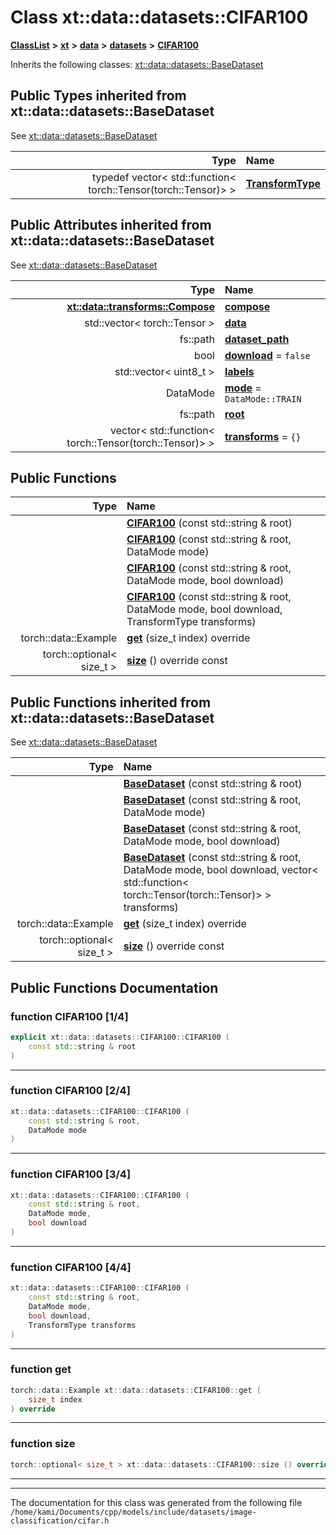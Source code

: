 

# Class xt::data::datasets::CIFAR100



[**ClassList**](annotated.md) **>** [**xt**](namespacext.md) **>** [**data**](namespacext_1_1data.md) **>** [**datasets**](namespacext_1_1data_1_1datasets.md) **>** [**CIFAR100**](classxt_1_1data_1_1datasets_1_1CIFAR100.md)








Inherits the following classes: [xt::data::datasets::BaseDataset](classxt_1_1data_1_1datasets_1_1BaseDataset.md)
















## Public Types inherited from xt::data::datasets::BaseDataset

See [xt::data::datasets::BaseDataset](classxt_1_1data_1_1datasets_1_1BaseDataset.md)

| Type | Name |
| ---: | :--- |
| typedef vector&lt; std::function&lt; torch::Tensor(torch::Tensor)&gt; &gt; | [**TransformType**](classxt_1_1data_1_1datasets_1_1BaseDataset.md#typedef-transformtype)  <br> |








## Public Attributes inherited from xt::data::datasets::BaseDataset

See [xt::data::datasets::BaseDataset](classxt_1_1data_1_1datasets_1_1BaseDataset.md)

| Type | Name |
| ---: | :--- |
|  [**xt::data::transforms::Compose**](classxt_1_1data_1_1transforms_1_1Compose.md) | [**compose**](classxt_1_1data_1_1datasets_1_1BaseDataset.md#variable-compose)  <br> |
|  std::vector&lt; torch::Tensor &gt; | [**data**](classxt_1_1data_1_1datasets_1_1BaseDataset.md#variable-data)  <br> |
|  fs::path | [**dataset\_path**](classxt_1_1data_1_1datasets_1_1BaseDataset.md#variable-dataset_path)  <br> |
|  bool | [**download**](classxt_1_1data_1_1datasets_1_1BaseDataset.md#variable-download)   = `false`<br> |
|  std::vector&lt; uint8\_t &gt; | [**labels**](classxt_1_1data_1_1datasets_1_1BaseDataset.md#variable-labels)  <br> |
|  DataMode | [**mode**](classxt_1_1data_1_1datasets_1_1BaseDataset.md#variable-mode)   = `DataMode::TRAIN`<br> |
|  fs::path | [**root**](classxt_1_1data_1_1datasets_1_1BaseDataset.md#variable-root)  <br> |
|  vector&lt; std::function&lt; torch::Tensor(torch::Tensor)&gt; &gt; | [**transforms**](classxt_1_1data_1_1datasets_1_1BaseDataset.md#variable-transforms)   = `{}`<br> |






























## Public Functions

| Type | Name |
| ---: | :--- |
|   | [**CIFAR100**](#function-cifar100-14) (const std::string & root) <br> |
|   | [**CIFAR100**](#function-cifar100-24) (const std::string & root, DataMode mode) <br> |
|   | [**CIFAR100**](#function-cifar100-34) (const std::string & root, DataMode mode, bool download) <br> |
|   | [**CIFAR100**](#function-cifar100-44) (const std::string & root, DataMode mode, bool download, TransformType transforms) <br> |
|  torch::data::Example | [**get**](#function-get) (size\_t index) override<br> |
|  torch::optional&lt; size\_t &gt; | [**size**](#function-size) () override const<br> |


## Public Functions inherited from xt::data::datasets::BaseDataset

See [xt::data::datasets::BaseDataset](classxt_1_1data_1_1datasets_1_1BaseDataset.md)

| Type | Name |
| ---: | :--- |
|   | [**BaseDataset**](classxt_1_1data_1_1datasets_1_1BaseDataset.md#function-basedataset-14) (const std::string & root) <br> |
|   | [**BaseDataset**](classxt_1_1data_1_1datasets_1_1BaseDataset.md#function-basedataset-24) (const std::string & root, DataMode mode) <br> |
|   | [**BaseDataset**](classxt_1_1data_1_1datasets_1_1BaseDataset.md#function-basedataset-34) (const std::string & root, DataMode mode, bool download) <br> |
|   | [**BaseDataset**](classxt_1_1data_1_1datasets_1_1BaseDataset.md#function-basedataset-44) (const std::string & root, DataMode mode, bool download, vector&lt; std::function&lt; torch::Tensor(torch::Tensor)&gt; &gt; transforms) <br> |
|  torch::data::Example | [**get**](classxt_1_1data_1_1datasets_1_1BaseDataset.md#function-get) (size\_t index) override<br> |
|  torch::optional&lt; size\_t &gt; | [**size**](classxt_1_1data_1_1datasets_1_1BaseDataset.md#function-size) () override const<br> |






















































## Public Functions Documentation




### function CIFAR100 [1/4]

```C++
explicit xt::data::datasets::CIFAR100::CIFAR100 (
    const std::string & root
) 
```




<hr>



### function CIFAR100 [2/4]

```C++
xt::data::datasets::CIFAR100::CIFAR100 (
    const std::string & root,
    DataMode mode
) 
```




<hr>



### function CIFAR100 [3/4]

```C++
xt::data::datasets::CIFAR100::CIFAR100 (
    const std::string & root,
    DataMode mode,
    bool download
) 
```




<hr>



### function CIFAR100 [4/4]

```C++
xt::data::datasets::CIFAR100::CIFAR100 (
    const std::string & root,
    DataMode mode,
    bool download,
    TransformType transforms
) 
```




<hr>



### function get 

```C++
torch::data::Example xt::data::datasets::CIFAR100::get (
    size_t index
) override
```




<hr>



### function size 

```C++
torch::optional< size_t > xt::data::datasets::CIFAR100::size () override const
```




<hr>

------------------------------
The documentation for this class was generated from the following file `/home/kami/Documents/cpp/models/include/datasets/image-classification/cifar.h`

